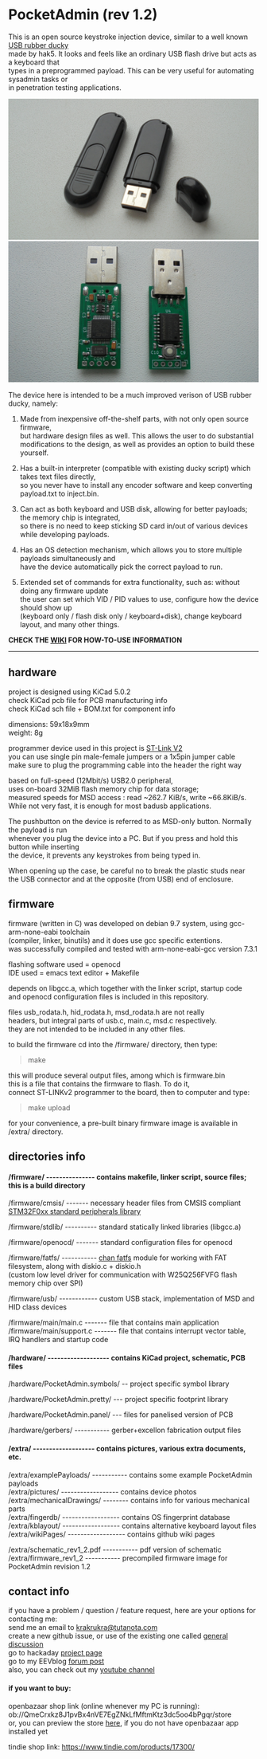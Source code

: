 # PocketAdmin (rev 1.2)  

This is an open source keystroke injection device, similar to a well known [USB rubber ducky](https://www.youtube.com/watch?v=z5UUTUmGQlY&list=PLW5y1tjAOzI0YaJslcjcI4zKI366tMBYk)  
made by hak5. It looks and feels like an ordinary USB flash drive but acts as a keyboard that  
types in a preprogrammed payload. This can be very useful for automating sysadmin tasks or  
in penetration testing applications.  

![1.jpg](extra/pictures/1.jpg)  
![2.jpg](extra/pictures/2.jpg)  

The device here is intended to be a much improved verison of USB rubber ducky, namely:  

1. Made from inexpensive off-the-shelf parts, with not only open source firmware,  
but hardware design files as well. This allows the user to do substantial  
modifications to the design, as well as provides an option to build these yourself.  

2. Has a built-in interpreter (compatible with existing ducky script) which takes text files directly,  
so you never have to install any encoder software and keep converting payload.txt to inject.bin.  

3. Can act as both keyboard and USB disk, allowing for better payloads; the memory chip is integrated,  
so there is no need to keep sticking SD card in/out of various devices while developing payloads.  

4. Has an OS detection mechanism, which allows you to store multiple payloads simultaneously and  
have the device automatically pick the correct payload to run.  

5. Extended set of commands for extra functionality, such as: without doing any firmware update  
the user can set which VID / PID values to use, configure how the device should show up  
(keyboard only / flash disk only / keyboard+disk), change keyboard layout, and many other things.  

**CHECK THE [WIKI](https://github.com/krakrukra/PocketAdmin/wiki) FOR HOW-TO-USE INFORMATION**  

---

## hardware

project is designed using KiCad 5.0.2  
check KiCad pcb file for PCB manufacturing info  
check KiCad sch file + BOM.txt for component info  
  
dimensions: 59x18x9mm  
weight: 8g  
  
programmer device used in this project is [ST-Link V2](https://www.aliexpress.com/item/1PCS-ST-LINK-Stlink-ST-Link-V2-Mini-STM8-STM32-Simulator-Download-Programmer-Programming-With-Cover/32792513237.html?ws_ab_test=searchweb0_0,searchweb201602_2_10152_10151_10065_10344_10068_10342_10546_10343_10340_10548_10341_10696_10084_10083_10618_10307_10135_10133_10059_100031_10103_10624_10623_10622_10621_10620,searchweb201603_55,ppcSwitch_3&algo_expid=448b8f37-4a09-4701-bf7f-8b2ce2770a23-0&algo_pvid=448b8f37-4a09-4701-bf7f-8b2ce2770a23&priceBeautifyAB=0)  
you can use single pin male-female jumpers or a 1x5pin jumper cable  
make sure to plug the programming cable into the header the right way  

based on full-speed (12Mbit/s) USB2.0 peripheral,  
uses on-board 32MiB flash memory chip for data storage;  
measured speeds for MSD access : read ~262.7 KiB/s, write ~66.8KiB/s.  
While not very fast, it is enough for most badusb applications.  

The pushbutton on the device is referred to as MSD-only button. Normally the payload is run  
whenever you plug the device into a PC. But if you press and hold this button while inserting  
the device, it prevents any keystrokes from being typed in.  

When opening up the case, be careful no to break the plastic studs near  
the USB connector and at the opposite (from USB) end of enclosure.  

## firmware

firmware (written in C) was developed on debian 9.7 system, using gcc-arm-none-eabi toolchain  
(compiler, linker, binutils) and it does use gcc specific extentions.  
was successfully compiled and tested with arm-none-eabi-gcc version 7.3.1  

flashing software used = openocd  
IDE used = emacs text editor + Makefile  

depends on libgcc.a, which together with the linker script, startup code  
and openocd configuration files is included in this repository.  

files usb\_rodata.h, hid\_rodata.h, msd\_rodata.h are not really  
headers, but integral parts of usb.c, main.c, msd.c respectively.  
they are not intended to be included in any other files.  

to build the firmware cd into the /firmware/ directory, then type:  

> make  

this will produce several output files, among which is firmware.bin  
this is a file that contains the firmware to flash. To do it,  
connect ST-LINKv2 programmer to the board, then to computer and type:  

> make upload  

for your convenience, a pre-built binary firmware image is available in /extra/ directory.  

## directories info

#### /firmware/ --------------- contains makefile, linker script, source files; this is a build directory  

/firmware/cmsis/ ------- necessary header files from CMSIS compliant [STM32F0xx standard peripherals library](https://www.st.com/content/st_com/en/products/embedded-software/mcus-embedded-software/stm32-embedded-software/stm32-standard-peripheral-libraries/stsw-stm32048.html)  

/firmware/stdlib/ ---------- standard statically linked libraries (libgcc.a)  

/firmware/openocd/ ------- standard configuration files for openocd  

/firmware/fatfs/ ----------- [chan fatfs](http://www.elm-chan.org/fsw/ff/00index_e.html) module for working with FAT filesystem, along with diskio.c + diskio.h  
(custom low level driver for communication with W25Q256FVFG flash memory chip over SPI)  

/firmware/usb/ ------------ custom USB stack, implementation of MSD and HID class devices  

/firmware/main/main.c ------- file that contains main application  
/firmware/main/support.c ------- file that contains interrupt vector table, IRQ handlers and startup code  

#### /hardware/ ------------------- contains KiCad project, schematic, PCB files  

/hardware/PocketAdmin.symbols/ -- project specific symbol library  

/hardware/PocketAdmin.pretty/ --- project specific footprint library  

/hardware/PocketAdmin.panel/ ---  files for panelised version of PCB

/hardware/gerbers/ ----------- gerber+excellon fabrication output files  

#### /extra/ -------------------  contains pictures, various extra documents, etc.  

/extra/examplePayloads/ ----------- contains some example PocketAdmin payloads  
/extra/pictures/ ------------------ contains device photos  
/extra/mechanicalDrawings/ -------- contains info for various mechanical parts  
/extra/fingerdb/ ------------------ contains OS fingerprint database  
/extra/kblayout/ ------------------ contains alternative keyboard layout files  
/extra/wikiPages/ ------------------ contains github wiki pages  
  
/extra/schematic_rev1_2.pdf ----------- pdf version of schematic  
/extra/firmware_rev1_2 ----------- precompiled firmware image for PocketAdmin revision 1.2  
  
## contact info
  
if you have a problem / question / feature request, here are your options for contacting me:  
send me an email to krakrukra@tutanota.com  
create a new github issue, or use of the existing one called [general discussion](https://github.com/krakrukra/PocketAdmin/issues/1)  
go to hackaday [project page](https://hackaday.io/project/165926-pocketadmin)  
go to my EEVblog [forum post](https://www.eevblog.com/forum/oshw/pocketadmin-an-open-source-keystroke-injection-device-badusb/)  
also, you can check out my [youtube channel](https://www.youtube.com/channel/UC8HZCV1vNmZvp7ci1vNmj7g)  
  
#### if you want to buy:  
openbazaar shop link (online whenever my PC is running):  
ob://QmeCrxkz8J1pvBx4nVE7EgZNkLfMftmKtz3dc5oo4bPgqr/store  
or, you can preview the store [here](https://openbazaar.com/store/QmeCrxkz8J1pvBx4nVE7EgZNkLfMftmKtz3dc5oo4bPgqr), if you do not have openbazaar app installed yet  
  
tindie shop link: https://www.tindie.com/products/17300/  
  